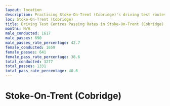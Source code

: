 ```yaml
---
layout: location
description: Practising Stoke-On-Trent (Cobridge)'s driving test routes will help you become more confident in your gear-changing abilities.
loc: Stoke-On-Trent (Cobridge)
title: Driving Test Centres Passing Rates in Stoke-On-Trent (Cobridge)
months: N/A
male_conducted: 1617
male_passes: 690
male_passes_rate_percentage: 42.7
female_conducted: 1659
female_passes: 641
female_pass_rate_percentage: 38.6
total_conducted: 3277
total_passes: 1331
total_pass_rate_percentage: 40.6
---
```


# Stoke-On-Trent (Cobridge)
